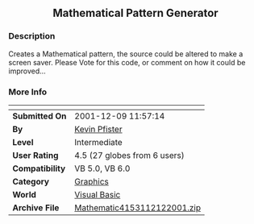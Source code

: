 ﻿<div align="center">

## Mathematical Pattern Generator


</div>

### Description

Creates a Mathematical pattern, the source could be altered to make a screen saver. Please Vote for this code, or comment on how it could be improved...
 
### More Info
 


<span>             |<span>
---                |---
**Submitted On**   |2001-12-09 11:57:14
**By**             |[Kevin Pfister](https://github.com/Planet-Source-Code/PSCIndex/blob/master/ByAuthor/kevin-pfister.md)
**Level**          |Intermediate
**User Rating**    |4.5 (27 globes from 6 users)
**Compatibility**  |VB 5\.0, VB 6\.0
**Category**       |[Graphics](https://github.com/Planet-Source-Code/PSCIndex/blob/master/ByCategory/graphics__1-46.md)
**World**          |[Visual Basic](https://github.com/Planet-Source-Code/PSCIndex/blob/master/ByWorld/visual-basic.md)
**Archive File**   |[Mathematic4153112122001\.zip](https://github.com/Planet-Source-Code/kevin-pfister-mathematical-pattern-generator__1-29589/archive/master.zip)








